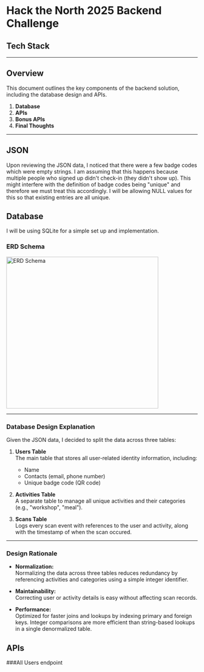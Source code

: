# **Hack the North 2025 Backend Challenge**

## **Tech Stack**

---
## **Overview**
This document outlines the key components of the backend solution, including the database design and APIs.

1. **Database**
2. **APIs**
3. **Bonus APIs**
4. **Final Thoughts**

---
## **JSON**
Upon reviewing the JSON data, I noticed that there were a few badge codes which were empty strings. I am assuming that this happens because multiple people who signed up didn't check-in (they didn't show up). This might interfere with the definition of badge codes being "unique" and therefore we must treat this accordingly. I will be allowing NULL values for this so that existing entries are all unique. 


## **Database**

I will be using SQLite for a simple set up and implementation.

### **ERD Schema**
<img src="https://github.com/user-attachments/assets/733c593c-63ee-499a-8c11-360b8a0727d4" alt="ERD Schema" width="400" />


---

### **Database Design Explanation**

Given the JSON data, I decided to split the data across three tables:

1. **Users Table**  
   The main table that stores all user-related identity information, including:
   - Name  
   - Contacts (email, phone number)  
   - Unique badge code (QR code)

2. **Activities Table**  
   A separate table to manage all unique activities and their categories (e.g., "workshop", "meal").

3. **Scans Table**  
   Logs every scan event with references to the user and activity, along with the timestamp of when the scan occured.

---

### **Design Rationale**

- **Normalization:**  
  Normalizing the data across three tables reduces redundancy by referencing activities and categories using a simple integer identifier.

- **Maintainability:**  
  Correcting user or activity details is easy without affecting scan records.

- **Performance:**  
  Optimized for faster joins and lookups by indexing primary and foreign keys. Integer comparisons are more efficient than string-based lookups in a single denormalized table.

## **APIs**

###All Users endpoint
